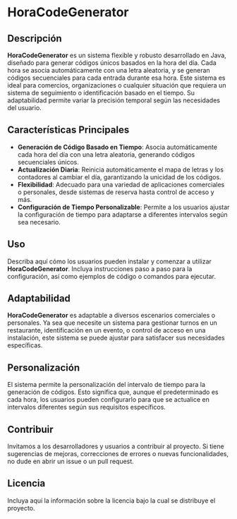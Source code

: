 # HoraCodeGenerator

## Descripción
**HoraCodeGenerator** es un sistema flexible y robusto desarrollado en Java, diseñado para generar códigos únicos basados en la hora del día. Cada hora se asocia automáticamente con una letra aleatoria, y se generan códigos secuenciales para cada entrada durante esa hora. Este sistema es ideal para comercios, organizaciones o cualquier situación que requiera un sistema de seguimiento o identificación basado en el tiempo. Su adaptabilidad permite variar la precisión temporal según las necesidades del usuario.

## Características Principales
- **Generación de Código Basado en Tiempo**: Asocia automáticamente cada hora del día con una letra aleatoria, generando códigos secuenciales únicos.
- **Actualización Diaria**: Reinicia automáticamente el mapa de letras y los contadores al cambiar el día, garantizando la unicidad de los códigos.
- **Flexibilidad**: Adecuado para una variedad de aplicaciones comerciales o personales, desde sistemas de reserva hasta control de acceso y más.
- **Configuración de Tiempo Personalizable**: Permite a los usuarios ajustar la configuración de tiempo para adaptarse a diferentes intervalos según sea necesario.

## Uso
Describa aquí cómo los usuarios pueden instalar y comenzar a utilizar **HoraCodeGenerator**. Incluya instrucciones paso a paso para la configuración, así como ejemplos de código o comandos para ejecutar.

## Adaptabilidad
**HoraCodeGenerator** es adaptable a diversos escenarios comerciales o personales. Ya sea que necesite un sistema para gestionar turnos en un restaurante, identificación en un evento, o control de acceso en una instalación, este sistema se puede ajustar para satisfacer sus necesidades específicas.

## Personalización
El sistema permite la personalización del intervalo de tiempo para la generación de códigos. Esto significa que, aunque el predeterminado es cada hora, los usuarios pueden configurarlo para que se actualice en intervalos diferentes según sus requisitos específicos.

## Contribuir
Invitamos a los desarrolladores y usuarios a contribuir al proyecto. Si tiene sugerencias de mejoras, correcciones de errores o nuevas funcionalidades, no dude en abrir un issue o un pull request.

## Licencia
Incluya aquí la información sobre la licencia bajo la cual se distribuye el proyecto.
